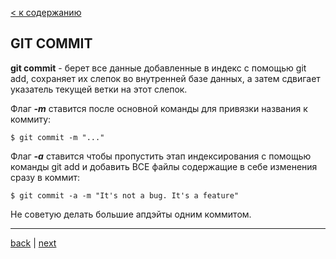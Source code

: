 [< к содержанию](./readme.md)

## GIT COMMIT

**git commit** - берет все данные добавленные в индекс с помощью git add, сохраняет их слепок во внутренней базе данных, а затем сдвигает указатель текущей ветки на этот слепок.


Флаг ***-m*** ставится после основной команды для привязки названия к коммиту:


```bash=
$ git commit -m "..."
```

Флаг ***-a*** ставится чтобы пропустить этап индексирования с помощью команды git add и добавить ВСЕ файлы содержащие в себе изменения сразу в коммит:

```bash=
$ git commit -a -m "It's not a bug. It's a feature"
```
Не советую делать большие апдэйты одним коммитом.

---
[back](./add.md) | [next](./push.md)
